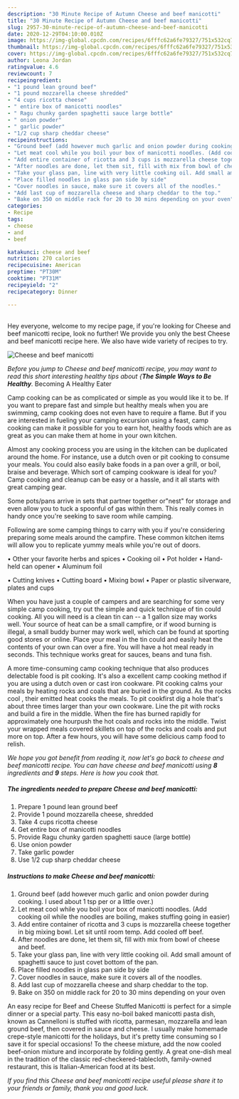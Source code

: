 ```yaml
---
description: "30 Minute Recipe of Autumn Cheese and beef manicotti"
title: "30 Minute Recipe of Autumn Cheese and beef manicotti"
slug: 2957-30-minute-recipe-of-autumn-cheese-and-beef-manicotti
date: 2020-12-29T04:10:00.010Z
image: https://img-global.cpcdn.com/recipes/6fffc62a6fe79327/751x532cq70/cheese-and-beef-manicotti-recipe-main-photo.jpg
thumbnail: https://img-global.cpcdn.com/recipes/6fffc62a6fe79327/751x532cq70/cheese-and-beef-manicotti-recipe-main-photo.jpg
cover: https://img-global.cpcdn.com/recipes/6fffc62a6fe79327/751x532cq70/cheese-and-beef-manicotti-recipe-main-photo.jpg
author: Leona Jordan
ratingvalue: 4.6
reviewcount: 7
recipeingredient:
- "1 pound lean ground beef"
- "1 pound mozzarella cheese shredded"
- "4 cups ricotta cheese"
- " entire box of manicotti noodles"
- " Ragu chunky garden spaghetti sauce large bottle"
- " onion powder"
- " garlic powder"
- "1/2 cup sharp cheddar cheese"
recipeinstructions:
- "Ground beef (add however much garlic and onion powder during cooking. I used about 1 tsp per or a little over.)"
- "Let meat cool while you boil your box of manicotti noodles. (Add cooking oil while the noodles are boiling, makes stuffing going in easier)"
- "Add entire container of ricotta and 3 cups is mozzarella cheese together in big mixing bowl. Let sit until room temp. Add cooled off beef."
- "After noodles are done, let them sit, fill with mix from bowl of cheese and beef."
- "Take your glass pan, line with very little cooking oil. Add small amount of spaghetti sauce to just covet bottom of the pan."
- "Place filled noodles in glass pan side by side"
- "Cover noodles in sauce, make sure it covers all of the noodles."
- "Add last cup of mozzarella cheese and sharp cheddar to the top."
- "Bake on 350 on middle rack for 20 to 30 mins depending on your oven"
categories:
- Recipe
tags:
- cheese
- and
- beef

katakunci: cheese and beef 
nutrition: 270 calories
recipecuisine: American
preptime: "PT30M"
cooktime: "PT31M"
recipeyield: "2"
recipecategory: Dinner

---
```

<br>
Hey everyone, welcome to my recipe page, if you're looking for Cheese and beef manicotti recipe, look no further! We provide you only the best Cheese and beef manicotti recipe here. We also have wide variety of recipes to try.
<br>


![Cheese and beef manicotti](https://img-global.cpcdn.com/recipes/6fffc62a6fe79327/751x532cq70/cheese-and-beef-manicotti-recipe-main-photo.jpg)

<i>Before you jump to Cheese and beef manicotti recipe, you may want to read this short interesting healthy tips about {<strong>The Simple Ways to Be Healthy</strong>.</i>
Becoming A Healthy Eater

    
Camp cooking can be as complicated or simple as you would like it to be. If you want to prepare fast and simple but healthy meals when you are swimming, camp cooking does not even have to require a flame. But if you are interested in fueling your camping excursion using a feast, camp cooking can make it possible for you to earn hot, healthy foods which are as great as you can make them at home in your own kitchen.

 Almost any cooking process you are using in the kitchen can be duplicated around the home. For instance, use a dutch oven or pit cooking to consume your meals. You could also easily bake foods in a pan over a grill, or boil, braise and beverage. Which sort of camping cookware is ideal for you? Camp cooking and cleanup can be easy or a hassle, and it all starts with great camping gear.

Some pots/pans arrive in sets that partner together or"nest" for storage and even allow you to tuck a spoonful of gas within them. This really comes in handy once you're seeking to save room while camping.

Following are some camping things to carry with you if you're considering preparing some meals around the campfire. These common kitchen items will allow you to replicate yummy meals while you're out of doors.


• Other your favorite herbs and spices
• Cooking oil
• Pot holder
• Hand-held can opener
• Aluminum foil

• Cutting knives
• Cutting board
• Mixing bowl
• Paper or plastic silverware, plates and cups

When you have just a couple of campers and are searching for some very simple camp cooking, try out the simple and quick technique of tin could cooking. All you will need is a clean tin can -- a 1 gallon size may works well. Your source of heat can be a small campfire, or if wood burning is illegal, a small buddy burner may work well, which can be found at sporting good stores or online. Place your meal in the tin could and easily heat the contents of your own can over a fire. You will have a hot meal ready in seconds.  This technique works great for sauces, beans and tuna fish.

A more time-consuming camp cooking technique that also produces delectable food is pit cooking.  It's also a excellent camp cooking method if you are using a dutch oven or cast iron cookware. Pit cooking calms your meals by heating rocks and coals that are buried in the ground. As the rocks cool , their emitted heat cooks the meals. To pit cookfirst dig a hole that's about three times larger than your own cookware. Line the pit with rocks and build a fire in the middle. When the fire has burned rapidly for approximately one hourpush the hot coals and rocks into the middle. Twist your wrapped meals covered skillets on top of the rocks and coals and put more on top. After a few hours, you will have some delicious camp food to relish.


<i>We hope you got benefit from reading it, now let's go back to cheese and beef manicotti recipe. You can have cheese and beef manicotti using <strong>8</strong> ingredients and <strong>9</strong> steps. Here is how you cook that.
</i>

##### The ingredients needed to prepare Cheese and beef manicotti:

1. Prepare 1 pound lean ground beef
1. Provide 1 pound mozzarella cheese, shredded
1. Take 4 cups ricotta cheese
1. Get  entire box of manicotti noodles
1. Provide  Ragu chunky garden spaghetti sauce (large bottle)
1. Use  onion powder
1. Take  garlic powder
1. Use 1/2 cup sharp cheddar cheese


##### Instructions to make Cheese and beef manicotti:

1. Ground beef (add however much garlic and onion powder during cooking. I used about 1 tsp per or a little over.)
1. Let meat cool while you boil your box of manicotti noodles. (Add cooking oil while the noodles are boiling, makes stuffing going in easier)
1. Add entire container of ricotta and 3 cups is mozzarella cheese together in big mixing bowl. Let sit until room temp. Add cooled off beef.
1. After noodles are done, let them sit, fill with mix from bowl of cheese and beef.
1. Take your glass pan, line with very little cooking oil. Add small amount of spaghetti sauce to just covet bottom of the pan.
1. Place filled noodles in glass pan side by side
1. Cover noodles in sauce, make sure it covers all of the noodles.
1. Add last cup of mozzarella cheese and sharp cheddar to the top.
1. Bake on 350 on middle rack for 20 to 30 mins depending on your oven


An easy recipe for Beef and Cheese Stuffed Manicotti is perfect for a simple dinner or a special party. This easy no-boil baked manicotti pasta dish, known as Cannelloni is stuffed with ricotta, parmesan, mozzarella and lean ground beef, then covered in sauce and cheese. I usually make homemade crepe-style manicotti for the holidays, but it&#39;s pretty time consuming so I save it for special occasions! To the cheese mixture, add the now cooled beef-onion mixture and incorporate by folding gently. A great one-dish meal in the tradition of the classic red-checkered-tablecloth, family-owned restaurant, this is Italian-American food at its best. 

<i>If you find this Cheese and beef manicotti recipe useful please share it to your friends or family, thank you and good luck.</i>
